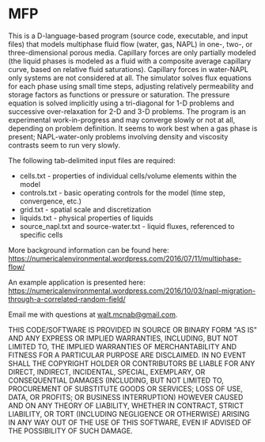 # MFP
This is a D-language-based program (source code, executable, and input files) that models multiphase fluid flow (water, gas, NAPL) in one-, two-, or three-dimensional porous media. Capillary forces are only partially modeled (the liquid phases is modeled as a fluid with a composite average capillary curve, based on relative fluid saturations). Capillary forces in water-NAPL only systems are not considered at all.
The simulator solves flux equations for each phase using small time steps, adjusting relatively permeability and storage factors as functions or pressure or saturation. The pressure equation is solved implicitly using a tri-diagonal for 1-D problems and successive over-relaxation for 2-D and 3-D problems. The program is an experimental work-in-progress and may converge slowly or not at all, depending on problem definition. It seems to work best when a gas phase is present; NAPL-water-only problems involving density and viscosity contrasts seem to run very slowly.

The following tab-delimited input files are required:

* cells.txt - properties of individual cells/volume elements within the model
* controls.txt - basic operating controls for the model (time step, convergence, etc.)
* grid.txt - spatial scale and discretization
* liquids.txt - physical properties of liquids
* source_napl.txt and source-water.txt - liquid fluxes, referenced to specific cells

More background information can be found here: https://numericalenvironmental.wordpress.com/2016/07/11/multiphase-flow/

An example application is presented here: https://numericalenvironmental.wordpress.com/2016/10/03/napl-migration-through-a-correlated-random-field/

Email me with questions at walt.mcnab@gmail.com. 

THIS CODE/SOFTWARE IS PROVIDED IN SOURCE OR BINARY FORM "AS IS" AND ANY EXPRESS OR IMPLIED WARRANTIES, INCLUDING, BUT NOT LIMITED TO, THE IMPLIED WARRANTIES OF MERCHANTABILITY AND FITNESS FOR A PARTICULAR PURPOSE ARE DISCLAIMED. IN NO EVENT SHALL THE COPYRIGHT HOLDER OR CONTRIBUTORS BE LIABLE FOR ANY DIRECT, INDIRECT, INCIDENTAL, SPECIAL, EXEMPLARY, OR CONSEQUENTIAL DAMAGES (INCLUDING, BUT NOT LIMITED TO, PROCUREMENT OF SUBSTITUTE GOODS OR SERVICES; LOSS OF USE, DATA, OR PROFITS; OR BUSINESS INTERRUPTION) HOWEVER CAUSED AND ON ANY THEORY OF LIABILITY, WHETHER IN CONTRACT, STRICT LIABILITY, OR TORT (INCLUDING NEGLIGENCE OR OTHERWISE) ARISING IN ANY WAY OUT OF THE USE OF THIS SOFTWARE, EVEN IF ADVISED OF THE POSSIBILITY OF SUCH DAMAGE.
